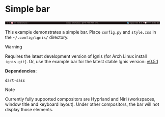 # Simple bar

<img src="simple-bar.png"/>

This example demonstrates a simple bar.
Place ``config.py`` and ``style.css`` in the ``~/.config/ignis/`` directory.

> [!WARNING]
> Requires the latest development version of Ignis (for Arch Linux install ``ignis-git``).
> Or, use the example bar for the latest stable Ignis version: [v0.5.1](https://github.com/linkfrg/ignis/tree/v0.5.1/examples/bar)

**Dependencies:**
```
dart-sass
```


> [!NOTE]
> Currently fully supported compositors are Hyprland and Niri (workspaces, window title
> and keyboard layout). Under other compositors, the bar will not display those elements.
